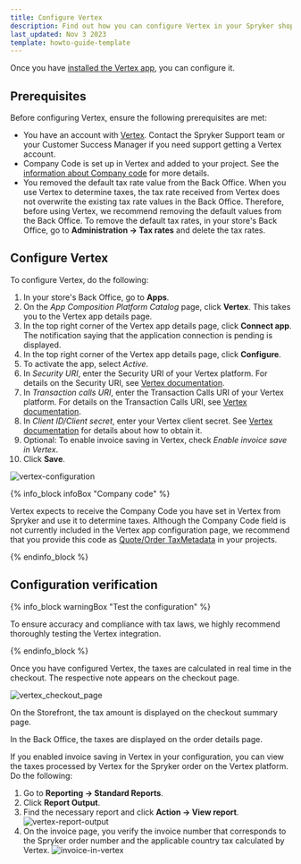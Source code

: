 ```yaml
---
title: Configure Vertex
description: Find out how you can configure Vertex in your Spryker shop
last_updated: Nov 3 2023
template: howto-guide-template
---
```


Once you have [installed the Vertex app](/docs/pbc/all/tax-management/{{page.version}}/third-party-integrations/vertex/install-vertex.html), you can configure it.

## Prerequisites

Before configuring Vertex, ensure the following prerequisites are met:

- You have an account with [Vertex](https://www.vertexinc.com/). Contact the Spryker Support team or your Customer Success Manager if you need support getting a Vertex account.
- Company Code is set up in Vertex and added to your project. See the [information about Company code](#company-code) for more details.
- You removed the default tax rate value from the Back Office. When you use Vertex to determine taxes, the tax rate received from Vertex does not overwrite the existing tax rate values in the Back Office. Therefore, before using Vertex, we recommend removing the default values from the Back Office. To remove the default tax rates, in your store's Back Office, go to **Administration -> Tax rates** and delete the tax rates.

## Configure Vertex

To configure Vertex, do the following:

1. In your store's Back Office, go to **Apps**.
2. On the *App Composition Platform Catalog* page, click **Vertex**. This takes you to the Vertex app details page.
3. In the top right corner of the Vertex app details page, click **Connect app**. The notification saying that the application connection is pending is displayed.
4. In the top right corner of the Vertex app details page, click **Configure**.
5. To activate the app, select *Active*.
6. In *Security URI*, enter the Security URI of your Vertex platform. For details on the Security URI, see [Vertex documentation](https://tax-calc-api.vertexcloud.com/resources/index.html).
7. In *Transaction calls URI*, enter the Transaction Calls URI of your Vertex platform. For details on the Transaction Calls URI, see [Vertex documentation](https://tax-calc-api.vertexcloud.com/resources/index.html).
7. In *Client ID/Client secret*, enter your Vertex client secret. See [Vertex documentation](https://tax-calc-api.vertexcloud.com/resources/index.html) for details about how to obtain it.
8. Optional: To enable invoice saving in Vertex, check *Enable invoice save in Vertex*.
9. Click **Save**.

![vertex-configuration](https://spryker.s3.eu-central-1.amazonaws.com/docs/pbc/all/tax-management/vertex/configure-vertex/vertex-configuration.png)

<a name="company-code"></a>

{% info_block infoBox "Company code" %}

Vertex expects to receive the Company Code you have set in Vertex from Spryker and use it to determine taxes. Although the Company Code field is not currently included in the Vertex app configuration page, we recommend that you provide this code as [Quote/Order TaxMetadata](/docs/pbc/all/tax-management/{{page.version}}/base-shop/third-party-integrations/vertex/install-vertex/integrate-the-vertex-app.html#reference-quoteorder-object-to-vertex-api-mapping) in your projects.


{% endinfo_block %}

## Configuration verification

{% info_block warningBox "Test the configuration" %}

To ensure accuracy and compliance with tax laws, we highly recommend thoroughly testing the Vertex integration.

{% endinfo_block %}

Once you have configured Vertex, the taxes are calculated in real time in the checkout. The respective note appears on the checkout page.

![vertex_checkout_page](https://spryker.s3.eu-central-1.amazonaws.com/docs/pbc/all/tax-management/vertex/configure-vertex/vertex_checkout_page.png)

On the Storefront, the tax amount is displayed on the checkout summary page.

In the Back Office, the taxes are displayed on the order details page.

If you enabled invoice saving in Vertex in your configuration, you can view the taxes processed by Vertex for the Spryker order on the Vertex platform. Do the following:

1. Go to **Reporting -> Standard Reports**.
2. Click **Report Output**.
3. Find the necessary report and click **Action -> View report**.
![vertex-report-output](https://spryker.s3.eu-central-1.amazonaws.com/docs/pbc/all/tax-management/vertex/configure-vertex/vertex-report-output.png)
4. On the invoice page, you verify the invoice number that corresponds to the Spryker order number and the applicable country tax calculated by Vertex.
![invoice-in-vertex](https://spryker.s3.eu-central-1.amazonaws.com/docs/pbc/all/tax-management/vertex/configure-vertex/invoice-in-vertex.png)

